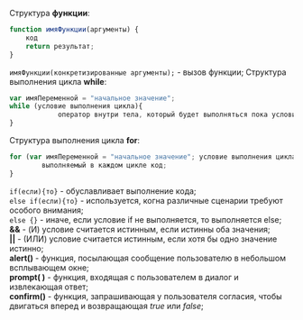 Структура **функции**:
```javascript
function имяФункции(аргументы) {
	код
	return результат;
}
```
`имяФункции(конкретизированные аргументы);` - вызов функции;
Структура выполнения цикла **while**:
```javascript
var имяПеременной = "начальное значение";
while (условие выполнения цикла){
			оператор внутри тела, который будет выполняться пока условие верно;
}
```
Структура выполнения цикла **for**:
```javascript
for (var имяПеременной = "начальное значение"; условие выполнения цикла; что делать после каждого цикла) {
		выполняемый в каждом цикле код;
}
```
`if(если){то}` - обуславливает выполнение кода;   
`else if(если){то}` - используется, когна различные сценарии требуют особого внимания;    
`else {}` - иначе, если условие if не выполняется, то выполняется else;     
**&&** - (И) условие считается истинным, если истинны оба значения;    
**||** - (ИЛИ) условие считается истинным, если хотя бы одно значение истинно;   
**alert()** - функция, посылающая сообщение пользователю в небольшом всплывающем окне;    
**prompt( )** - функция, входящая с пользователем в диалог и извлекающая ответ;     
**confirm()** - функция, запрашивающая у пользователя согласия, чтобы двигаться вперед и возвращающая *true* или *false*;   
